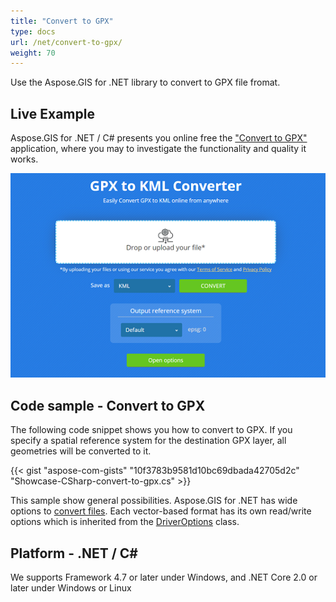 ```yaml
---
title: "Convert to GPX"
type: docs
url: /net/convert-to-gpx/
weight: 70
---
```


Use the Aspose.GIS for .NET library to convert to GPX file fromat.

## **Live Example**

Aspose.GIS for .NET / C# presents you online free the ["Convert to GPX"](https://products.aspose.app/gis/conversion/convert-to-gpx) application, where you may to investigate the functionality and quality it works.

![ to GPX Converter App](conversion.png)

## **Code sample - Convert to GPX**

The following code snippet shows you how to convert to GPX. If you specify a spatial reference system for the destination GPX layer, all geometries will be converted to it. 

{{< gist "aspose-com-gists" "10f3783b9581d10bc69dbada42705d2c" "Showcase-CSharp-convert-to-gpx.cs" >}}

This sample show general possibilities. Aspose.GIS for .NET has wide options to [convert files](https://docs.aspose.com/gis/net/vector-layers/). Each vector-based format has its own read/write options which is inherited from the [DriverOptions](https://apireference.aspose.com/gis/net/aspose.gis/driveroptions) class.

## **Platform - .NET / C#**

We supports Framework 4.7 or later under Windows, and .NET Core 2.0 or later under Windows or Linux
